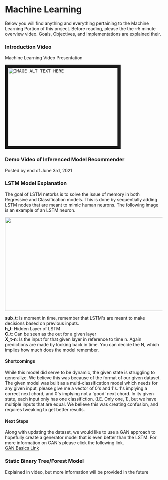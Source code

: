 # Machine Learning

Below you will find anything and everything pertaining to the Machine Learning Portion of this project. Before reading, please the the ~5 minute overview video. Goals, Objectives,
and Implementations are explained their.  


### Introduction Video

Machine Learning Video Presentation  
<pre>
<a href="https://youtu.be/zTTHPHJ2c48" target="_blank"><img src="http://img.youtube.com/vi/zTTHPHJ2c48/0.jpg"
alt="IMAGE ALT TEXT HERE" width="350" height="250" border="10" /></a>
</pre>

### Demo Video of Inferenced Model Recommender

Posted by end of June 3rd, 2021  


### LSTM Model Explanation

The goal of LSTM netorks is to solve the issue of memory in both Regressive and Classification models. This is done by sequentially adding LSTM nodes that are meant to mimic human neurons. The following image is an example of an LSTM neuron.

<p align="center">
  <img width="800" height="300" src="https://cdn.analyticsvidhya.com/wp-content/uploads/2017/12/10131302/13.png">
</p>
<strong>sub_t</strong>: Is moment in time, remember that LSTM's are meant to make decisions based on previous inputs.<br>
<strong>h_t</strong>: Hidden Layer of LSTM<br>
<strong>C_t</strong>: Can be seen as the out for a given layer<br>
<strong>X_t-n</strong>: Is the input for that given layer in reference to time n. Again predictions are made by looking back in time. You can decide the N, which implies
 how much does the model  remember.<br>
 
#### Shortcomings
 While this model did serve to be dynamic, the given state is struggling to generalize. We believe this was because of the format of our given dataset. The given model was built as a multi-classification model which needs for any given input, please give me a vector of 0's and 1's. 1's implying a correct next chord, and 0's implying not a 'good' next chord. In its given state, each input only has one classifiction. (I.E. Only one, 1), but we have multiple inputs that are equal. We believe this was creating confusion, and requires tweaking to get better results.
 
#### Next Steps
 Along with updating the dataset, we would like to use a GAN approach to hopefully create a generator model that is even better than the LSTM. For more information on GAN's please click the following link.<br>
<a href="https://wiki.pathmind.com/generative-adversarial-network-gan#:~:text=Generative%20adversarial%20networks%20(GANs)%20are,video%20generation%20and%20voice%20generation.">GAN Basics Link</a>

### Static Binary Tree/Forest Model

Explained in video, but more information will be provided in the future  

